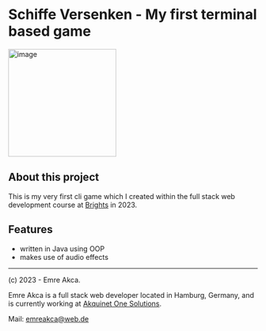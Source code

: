 # Schiffe Versenken - My first terminal based game

<img width="218" alt="image" src="https://github.com/letsc0d3/SchiffeVersenken/assets/16562979/696a7a1f-9e7f-490d-91b1-c8ce76b46dfd">

## About this project
This is my very first cli game which I created within the full stack web development course at [Brights](https://brights.com/de-de) in 2023.

## Features
* written in Java using OOP
* makes use of audio effects

---
(c) 2023 - Emre Akca.

Emre Akca is a full stack web developer located in Hamburg, Germany, and is currently working at [Akquinet One Solutions](https://akquinet.com/).

Mail: emreakca@web.de
